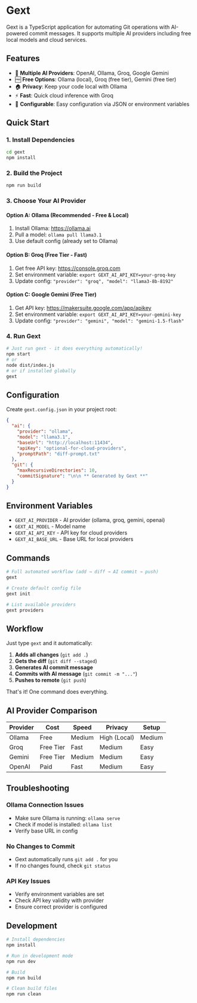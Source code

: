 # Gext

Gext is a TypeScript application for automating Git operations with AI-powered commit messages. It supports multiple AI providers including free local models and cloud services.

## Features

- 🤖 **Multiple AI Providers**: OpenAI, Ollama, Groq, Google Gemini
- 🆓 **Free Options**: Ollama (local), Groq (free tier), Gemini (free tier)
- 🏠 **Privacy**: Keep your code local with Ollama
- ⚡ **Fast**: Quick cloud inference with Groq
- 🔧 **Configurable**: Easy configuration via JSON or environment variables

## Quick Start

### 1. Install Dependencies
```bash
cd gext
npm install
```

### 2. Build the Project
```bash
npm run build
```

### 3. Choose Your AI Provider

#### Option A: Ollama (Recommended - Free & Local)
1. Install Ollama: https://ollama.ai
2. Pull a model: `ollama pull llama3.1`
3. Use default config (already set to Ollama)

#### Option B: Groq (Free Tier - Fast)
1. Get free API key: https://console.groq.com
2. Set environment variable: `export GEXT_AI_API_KEY=your-groq-key`
3. Update config: `"provider": "groq", "model": "llama3-8b-8192"`

#### Option C: Google Gemini (Free Tier)
1. Get API key: https://makersuite.google.com/app/apikey
2. Set environment variable: `export GEXT_AI_API_KEY=your-gemini-key`
3. Update config: `"provider": "gemini", "model": "gemini-1.5-flash"`

### 4. Run Gext
```bash
# Just run gext - it does everything automatically!
npm start
# or
node dist/index.js
# or if installed globally
gext
```

## Configuration

Create `gext.config.json` in your project root:

```json
{
  "ai": {
    "provider": "ollama",
    "model": "llama3.1",
    "baseUrl": "http://localhost:11434",
    "apiKey": "optional-for-cloud-providers",
    "promptPath": "diff-prompt.txt"
  },
  "git": {
    "maxRecursiveDirectories": 10,
    "commitSignature": "\n\n ** Generated by Gext **"
  }
}
```

## Environment Variables

- `GEXT_AI_PROVIDER` - AI provider (ollama, groq, gemini, openai)
- `GEXT_AI_MODEL` - Model name
- `GEXT_AI_API_KEY` - API key for cloud providers
- `GEXT_AI_BASE_URL` - Base URL for local providers

## Commands

```bash
# Full automated workflow (add → diff → AI commit → push)
gext

# Create default config file
gext init

# List available providers
gext providers
```

## Workflow

Just type `gext` and it automatically:

1. **Adds all changes** (`git add .`)
2. **Gets the diff** (`git diff --staged`)
3. **Generates AI commit message**
4. **Commits with AI message** (`git commit -m "..."`)
5. **Pushes to remote** (`git push`)

That's it! One command does everything.

## AI Provider Comparison

| Provider | Cost | Speed | Privacy | Setup |
|----------|------|-------|---------|-------|
| Ollama | Free | Medium | High (Local) | Medium |
| Groq | Free Tier | Fast | Medium | Easy |
| Gemini | Free Tier | Medium | Medium | Easy |
| OpenAI | Paid | Fast | Medium | Easy |

## Troubleshooting

### Ollama Connection Issues
- Make sure Ollama is running: `ollama serve`
- Check if model is installed: `ollama list`
- Verify base URL in config

### No Changes to Commit
- Gext automatically runs `git add .` for you
- If no changes found, check `git status`

### API Key Issues
- Verify environment variables are set
- Check API key validity with provider
- Ensure correct provider is configured

## Development

```bash
# Install dependencies
npm install

# Run in development mode
npm run dev

# Build
npm run build

# Clean build files
npm run clean
```
